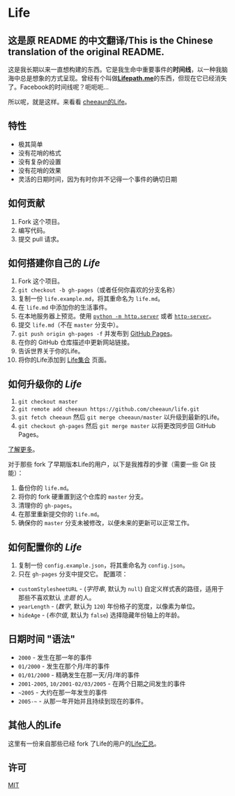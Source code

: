 Life
====

## 这是原 README 的中文翻译/This is the Chinese translation of the original README.

这是我长期以来一直想构建的东西。它是我生命中重要事件的**时间线**，以一种我脑海中总是想象的方式呈现。曾经有个叫做[**Lifepath.me**](http://dcurt.is/facebook-timelines-and-lifepath-me-4)的东西，但现在它已经消失了。Facebook的时间线呢？呃呃呃...

所以呢，就是这样。来看看 [cheeaun的Life](http://cheeaun.life/)。

特性
--------
- 极其简单
- 没有花哨的格式
- 没有复杂的设置
- 没有花哨的效果
- 灵活的日期时间，因为有时你并不记得一个事件的确切日期

如何贡献
-----------------
1. Fork 这个项目。
2. 编写代码。
3. 提交 pull 请求。

如何搭建你自己的 *Life*
----------------------------
1. Fork 这个项目。
2. `git checkout -b gh-pages`（或者任何你喜欢的分支名称）
3. 复制一份 `life.example.md`，将其重命名为 `life.md`。
4. 在 `life.md` 中添加你的生活事件。
5. 在本地服务器上预览。使用 [`python -m http.server`](https://docs.python.org/3/library/http.server.html) 或者 [`http-server`](https://github.com/nodeapps/http-server)。
6. 提交 `life.md`（不在 `master` 分支中）。
7. `git push origin gh-pages -f` 并发布到 [GitHub Pages](http://pages.github.com/)。
8. 在你的 GitHub 仓库描述中更新网站链接。
9. 告诉世界关于你的Life。
10. 将你的Life添加到 [Life集合](https://github.com/cheeaun/life/wiki/Lives) 页面。

如何升级你的 *Life*
--------------------------
1. `git checkout master`
2. `git remote add cheeaun https://github.com/cheeaun/life.git`
3. `git fetch cheeaun` 然后 `git merge cheeaun/master` 以升级到最新的Life。
4. `git checkout gh-pages` 然后 `git merge master` 以将更改同步回 GitHub Pages。

[了解更多](https://help.github.com/articles/fork-a-repo)。

对于那些 fork 了早期版本Life的用户，以下是我推荐的步骤（需要一些 Git 技能）：
1. 备份你的 `life.md`。
2. 将你的 fork 硬重置到这个仓库的 `master` 分支。
3. 清理你的 `gh-pages`。
4. 在那里重新提交你的 `life.md`。
5. 确保你的 `master` 分支未被修改，以便未来的更新可以正常工作。

如何配置你的 *Life*
----------------------------
1. 复制一份 `config.example.json`，将其重命名为 `config.json`。
2. 只在 `gh-pages` 分支中提交它。
配置项：
- `customStylesheetURL` - (*字符串*, 默认为 `null`) 自定义样式表的路径，适用于那些不喜欢默认 *主题* 的人。
- `yearLength` - (*数字*, 默认为 `120`) 年份格子的宽度，以像素为单位。
- `hideAge` - (*布尔值*, 默认为 `false`) 选择隐藏年份轴上的年龄。

日期时间 "语法"
-----------------
- `2000` - 发生在那一年的事件
- `01/2000` - 发生在那个月/年的事件
- `01/01/2000` - 精确发生在那一天/月/年的事件
- `2001-2005`, `10/2001-02/03/2005` - 在两个日期之间发生的事件
- `~2005` - 大约在那一年发生的事件
- `2005-~` - 从那一年开始并且持续到现在的事件。

其他人的Life
--------------------
这里有一份来自那些已经 fork 了Life的用户的[Life汇总](https://github.com/cheeaun/life/wiki/Lives)。

许可
-------
[MIT](http://cheeaun.mit-license.org/)
